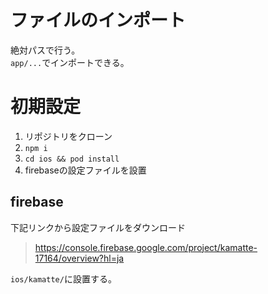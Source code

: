# ファイルのインポート

絶対パスで行う。  
`app/...`でインポートできる。

# 初期設定

1. リポジトリをクローン
2. `npm i`
3. `cd ios && pod install`
4. firebaseの設定ファイルを設置

## firebase

下記リンクから設定ファイルをダウンロード

> https://console.firebase.google.com/project/kamatte-17164/overview?hl=ja

`ios/kamatte/`に設置する。
